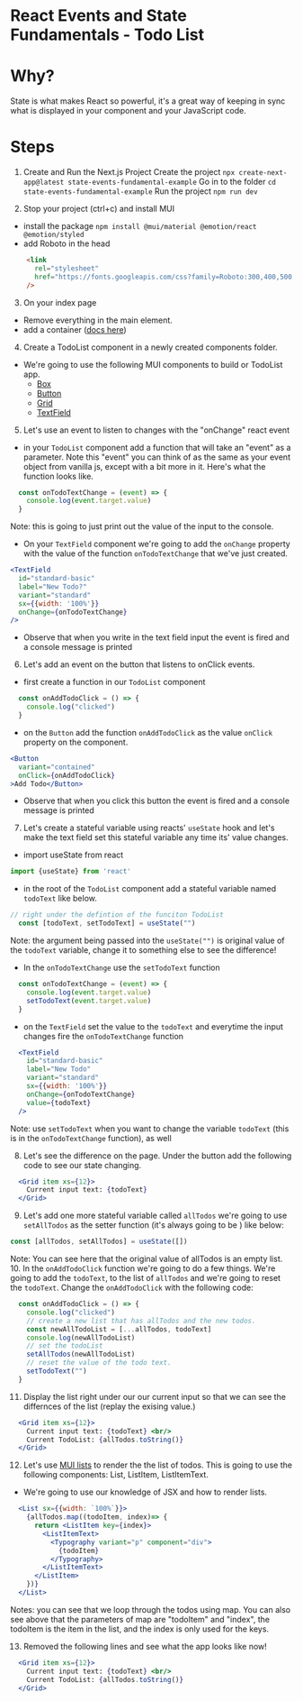 # React Events and State Fundamentals - Todo List

# Why?

State is what makes React so powerful, it's a great way of keeping in sync what is displayed in your component and your JavaScript code.

# Steps
1. Create and Run the Next.js Project
    Create the project
    `npx create-next-app@latest state-events-fundamental-example`
    Go in to the folder
    `cd state-events-fundamental-example`
    Run the project
    `npm run dev`

2. Stop your project (ctrl+c) and install MUI
  - install the package
  `npm install @mui/material @emotion/react @emotion/styled`
  - add Roboto in the head
```html
    <link
      rel="stylesheet"
      href="https://fonts.googleapis.com/css?family=Roboto:300,400,500,700&display=swap"
    />
```
3. On your index page
- Remove everything in the main element.
- add a container ([docs here](https://mui.com/material-ui/react-container/
))

4. Create a TodoList component in a newly created components folder.
- We're going to use the following MUI components to build or TodoList app.
  - [Box](https://mui.com/material-ui/react-box/)
  - [Button](https://mui.com/material-ui/react-button/#basic-button)
  - [Grid](https://mui.com/material-ui/react-grid/)
  - [TextField](https://mui.com/material-ui/react-text-field/)
5. Let's use an event to listen to changes with the "onChange" react event
- in your `TodoList` component add a function that will take an "event" as a parameter. Note this "event" you can think of as the same as your event object from vanilla js, except with a bit more in it. Here's what the function looks like.
```jsx
  const onTodoTextChange = (event) => {
    console.log(event.target.value)
  }
```
Note: this is going to just print out the value of the input to the console.
- On your `TextField` component we're going to add the `onChange` property with the value of the function `onTodoTextChange` that we've just created.
```jsx
<TextField
  id="standard-basic"
  label="New Todo?"
  variant="standard"
  sx={{width: '100%'}}
  onChange={onTodoTextChange}
/>
```
- Observe that when you write in the text field input the event is fired and a console message is printed
6. Let's add an event on the button that listens to onClick events.
- first create a function in our `TodoList` component
```jsx
  const onAddTodoClick = () => {
    console.log("clicked")
  }
```
- on the `Button` add the function `onAddTodoClick` as the value `onClick` property on the component.
```jsx
<Button
  variant="contained"
  onClick={onAddTodoClick}
>Add Todo</Button>
```
- Observe that when you click this button the event is fired and a console message is printed
7. Let's create a stateful variable using reacts' `useState` hook and let's make the text field set this stateful variable any time its' value changes.
- import useState from react
```jsx
import {useState} from 'react'
```
- in the root of the `TodoList` component add a stateful variable named `todoText` like below.
```jsx
// right under the defintion of the funciton TodoList
  const [todoText, setTodoText] = useState("")
```
Note: the argument being passed into the  `useState("")` is original value of the `todoText` variable, change it to something else to see the difference!
- In the `onTodoTextChange` use the `setTodoText` function 
```jsx
  const onTodoTextChange = (event) => {
    console.log(event.target.value)
    setTodoText(event.target.value)
  }
```
- on the `TextField` set the value to the `todoText` and everytime the input changes fire the `onTodoTextChange` function
```jsx
  <TextField
    id="standard-basic"
    label="New Todo"
    variant="standard"
    sx={{width: '100%'}}
    onChange={onTodoTextChange}
    value={todoText}
  />
```
Note: use `setTodoText` when you want to change the variable `todoText` (this is in the `onTodoTextChange` function), as well 


8. Let's see the difference on the page. Under the button add the following code to see our state changing.
```jsx
  <Grid item xs={12}>
    Current input text: {todoText}
  </Grid>
```
9. Let's add one more stateful variable called `allTodos` we're going to use `setAllTodos` as the setter function (it's always going to be ) like below:
```jsx
const [allTodos, setAllTodos] = useState([])
```
Note: You can see here that the original value of allTodos is an empty list.
10. In the `onAddTodoClick` function we're going to do a few things. We're going to add the `todoText`, to the list of `allTodos` and we're going to reset the `todoText`. Change the `onAddTodoClick` with the following code:
```jsx
  const onAddTodoClick = () => {
    console.log("clicked")
    // create a new list that has allTodos and the new todos.
    const newAllTodoList = [...allTodos, todoText]
    console.log(newAllTodoList)
    // set the todoList
    setAllTodos(newAllTodoList)
    // reset the value of the todo text.
    setTodoText("")
  }
```
11. Display the list right under our our current input so that we can see the differnces of the list (replay the exising value.)
```jsx
  <Grid item xs={12}>
    Current input text: {todoText} <br/>
    Current TodoList: {allTodos.toString()}
  </Grid>
```
12. Let's use [MUI lists](https://mui.com/material-ui/react-list/#basic-list) to render the the list of todos. This is going to use the following components: List, ListItem, ListItemText.
- We're going to use our knowledge of JSX and how to render lists.
```jsx
  <List sx={{width: `100%`}}>
    {allTodos.map((todoItem, index)=> {
      return <ListItem key={index}>
        <ListItemText>
          <Typography variant="p" component="div">
            {todoItem}
          </Typography>
        </ListItemText>
      </ListItem>
    })}
  </List>
```
Notes: you can see that we loop through the todos using map. You can also see above that the parameters of map are "todoItem" and "index", the todoItem is the item in the list, and the index is only used for the keys.

13. Removed the following lines and see what the app looks like now!
```jsx
  <Grid item xs={12}>
    Current input text: {todoText} <br/>
    Current TodoList: {allTodos.toString()}
  </Grid>
```